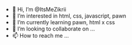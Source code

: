 - 👋 Hi, I’m @ItsMeZikrii
- 👀 I’m interested in html, css, javascript, pawn
- 🌱 I’m currently learning pawn, html x css
- 💞️ I’m looking to collaborate on ...
- 📫 How to reach me ...

<!---
ItsMeZikrii/ItsMeZikrii is a ✨ special ✨ repository because its `README.md` (this file) appears on your GitHub profile.
You can click the Preview link to take a look at your changes.
--->
